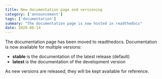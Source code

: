 ```yaml
---
title: New documentation page and versioning
category: ['announcement']
tags: ['documentation']
summary: "The documentation page is now hosted in readthedocs"
date: 2020-06-14
---
```


The documentation page has been moved to readthedocs. Documentation is now available for multiple versions:

- **stable** is the documentation of the latest release (default)
- **latest** is the documentation of the development version

As new versions are released, they will be kept available for reference.